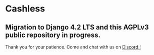 # Cashless

## Migration to Django 4.2 LTS and this AGPLv3 public repository in progress.

Thank you for your patience. Come and chat with us on <a href="https://discord.gg/7FJvtYx"> Discord !</a>
